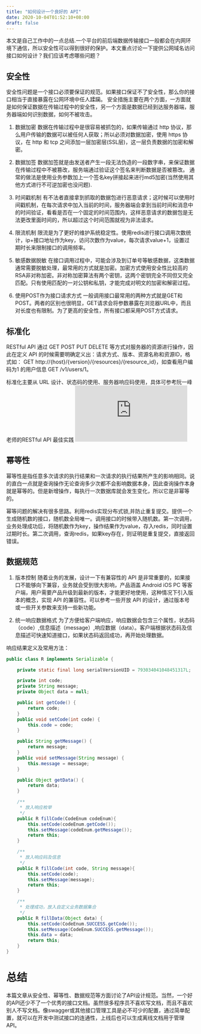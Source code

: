 ```yaml
---
title: "如何设计一个良好的 API"
date: 2020-10-04T01:52:10+08:00
draft: false
---
```

本文是自己工作中的一点总结.一个平台的前后端数据传输接口一般都会在内网环境下通信，所以安全性可以得到很好的保护。本文重点讨论一下提供公网域名访问接口如何设计？我们应该考虑哪些问题？

## 安全性
安全性问题是一个接口必须要保证的规范。如果接口保证不了安全性，那么你的接口相当于直接暴露在公网环境中任人蹂躏。
安全措施主要在两个方面，一方面就是如何保证数据在传输过程中的安全性，另一个方面是数据已经到达服务器端，服务器端如何识别数据，如何不被攻击。

1. 数据加密
数据在传输过程中是很容易被抓包的，如果传输通过 http 协议，那么用户传输的数据可以被任何人获取；所以必须对数据加密，使用 https 协议，在 http 和 tcp 之间添加一层加密层(SSL层)，这一层负责数据的加密和解密。

2. 数据加签
数据加签就是由发送者产生一段无法伪造的一段数字串，来保证数据在传输过程中不被篡改，服务端通过验证这个签名来判断数据是否被篡改。
通常的做法是使用业务参数加上一个签名key拼接起来进行md5加密(当然使用其他方式进行不可逆加密也没问题).

3. 时间戳机制
有不法者直接拿到抓取的数据包进行恶意请求；这时候可以使用时间戳机制，在每次请求中加入当前的时间，服务器端会拿到当前时间和消息中的时间验证，看看是否在一个固定的时间范围内，这样恶意请求的数据包是无法更改里面时间的，所以超过这个时间范围就视为非法请求。

4. 限流机制
限流是为了更好的维护系统稳定性。使用redis进行接口调用次数统计，ip+接口地址作为key，访问次数作为value，每次请求value+1，设置过期时长来限制接口的调用频率。

5. 敏感数据脱敏
在接口调用过程中，可能会涉及到订单号等敏感数据，这类数据通常需要脱敏处理，最常用的方式就是加密。加密方式使用安全性比较高的RSA非对称加密。非对称加密算法有两个密钥，这两个密钥完全不同但又完全匹配。只有使用匹配的一对公钥和私钥，才能完成对明文的加密和解密过程。

6. 使用POST作为接口请求方式
一般调用接口最常用的两种方式就是GET和POST。两者的区别也很明显，GET请求会将参数暴露在浏览器URL中，而且对长度也有限制。为了更高的安全性，所有接口都采用POST方式请求。

## 标准化
RESTful API 通过 GET POST PUT DELETE 等方式对服务器的资源进行操作，因此在定义 API 的时候需要明确定义出：请求方式、版本、资源名称和资源ID，格式如： GET http://{host}/{version}/{resources}/{resource_id}，如查看用户编码为1 的用户信息 GET /v1/users/1。

标准化主要从 URL 设计、状态码的使用、服务器响应码使用，具体可参考阮一峰老师的RESTful API 最佳实践
![](https://www.ruanyifeng.com/blog/2018/10/restful-api-best-practices.html)

## 幂等性
幂等性是指任意多次请求的执行结果和一次请求的执行结果所产生的影响相同。说的直白一点就是查询操作无论查询多少次都不会影响数据本身，因此查询操作本身就是幂等的。但是新增操作，每执行一次数据库就会发生变化，所以它是非幂等的。

幂等问题的解决有很多思路。利用redis实现分布式锁,并防止重复提交。提供一个生成随机数的接口，随机数全局唯一。调用接口的时候带入随机数。第一次调用，业务处理成功后，将随机数作为key，操作结果作为value，存入redis，同时设置过期时长。第二次调用，查询redis，如果key存在，则证明是重复提交，直接返回错误。

## 数据规范
1. 版本控制
随着业务的发展，设计一下有兼容性的 API 是非常重要的，如果接口不能够向下兼容，业务就会受到很大影响，产品涵盖 Android iOS PC 等客户端，用户需要产品升级到最新的版本，才能更好地使用，这种情况下引入版本的概念，实现 API 的兼容性。可以参考一些开放 API 的设计，通过版本号或一些开关参数来支持一些新功能。

2. 统一响应数据格式
为了方便给客户端响应，响应数据会包含三个属性，状态码（code）,信息描述（message）,响应数据（data）。客户端根据状态码及信息描述可快速知道接口，如果状态码返回成功，再开始处理数据。

响应结果定义及常用方法：
```java
public class R implements Serializable {

    private static final long serialVersionUID = 793034041048451317L;

    private int code;
    private String message;
    private Object data = null;

    public int getCode() {
        return code;
    }
    public void setCode(int code) {
        this.code = code;
    }

    public String getMessage() {
        return message;
    }
    public void setMessage(String message) {
        this.message = message;
    }

    public Object getData() {
        return data;
    }

    /**
     * 放入响应枚举
     */
    public R fillCode(CodeEnum codeEnum){
        this.setCode(codeEnum.getCode());
        this.setMessage(codeEnum.getMessage());
        return this;
    }

    /**
     * 放入响应码及信息
     */
    public R fillCode(int code, String message){
        this.setCode(code);
        this.setMessage(message);
        return this;
    }

    /**
     * 处理成功，放入自定义业务数据集合
     */
    public R fillData(Object data) {
        this.setCode(CodeEnum.SUCCESS.getCode());
        this.setMessage(CodeEnum.SUCCESS.getMessage());
        this.data = data;
        return this;
    }
}
```

# 总结
本篇文章从安全性、幂等性、数据规范等方面讨论了API设计规范。当然，一个好的API还少不了一个优秀的接口文档。虽然很多程序员不喜欢写文档，而且不喜欢别人不写文档。像swagger或其他接口管理工具是必不可少的配置，通过简单配置，就可以在开发中测试接口的连通性，上线后也可以生成离线文档用于管理API。
